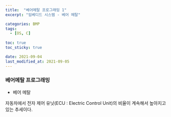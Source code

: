 ```yaml
---
title:  "베어메탈 프로그래밍 1"
excerpt: "임베디드 시스템 - 베어 메탈"

categories: BMP
tags:
  - [OS, C]
 
toc: true 
toc_sticky: true

date: 2021-09-04
last_modified_at: 2021-09-05
---
```

### 베어메탈 프로그래밍

- 베어 메탈

자동차에서 전자 제어 유닛(ECU : Electric Control Unit)의 비율이 계속해서 높아지고 있는 추세이다.
